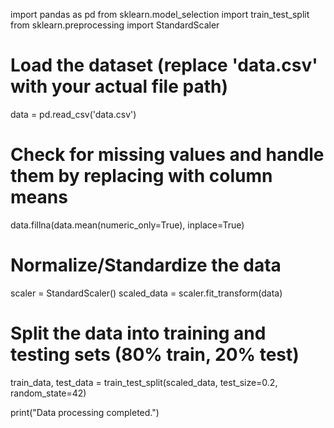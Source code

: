 
import pandas as pd
from sklearn.model_selection import train_test_split
from sklearn.preprocessing import StandardScaler

# Load the dataset (replace 'data.csv' with your actual file path)
data = pd.read_csv('data.csv')

# Check for missing values and handle them by replacing with column means
data.fillna(data.mean(numeric_only=True), inplace=True)

# Normalize/Standardize the data
scaler = StandardScaler()
scaled_data = scaler.fit_transform(data)

# Split the data into training and testing sets (80% train, 20% test)
train_data, test_data = train_test_split(scaled_data, test_size=0.2, random_state=42)

print("Data processing completed.")
